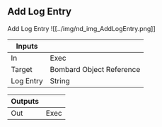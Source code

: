 ## Add Log Entry
Add Log Entry
![[../img/nd_img_AddLogEntry.png]]

|Inputs||
|--|--|
| In | Exec |
| Target | Bombard Object Reference |
| Log Entry | String |

|Outputs||
|--|--|
| Out | Exec |
